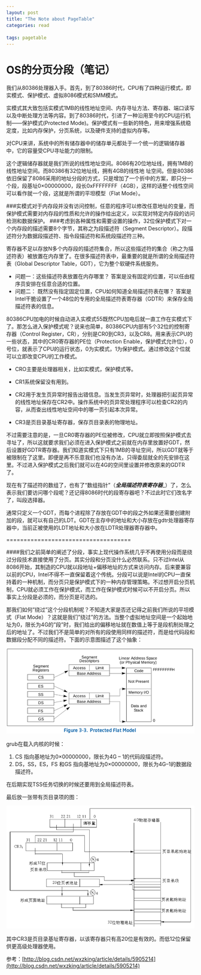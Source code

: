 ```yaml
---
layout: post
title: "The Note about PageTable"
categories: read

tags: pagetable 
---
```

OS的分页分段（笔记）
=====================
我们从80386处理器入手。首先，到了80386时代，CPU有了四种运行模式，即实模式、保护模式、虚拟8086模式和SMM模式。

实模式其大致包括实模式1MB的线性地址空间、内存寻址方法、寄存器、端口读写以及中断处理方法等内容。到了80386时代，引进了一种沿用至今的CPU运行机制——保护模式(Protected Mode)。保护模式有一些新的特色，用来增强系统稳定度，比如内存保护，分页系统，以及硬件支持的虚拟内存等。

对CPU来讲，系统中的所有储存器中的储存单元都处于一个统一的逻辑储存器中，它的容量受CPU寻址能力的限制。

这个逻辑储存器就是我们所说的线性地址空间。8086有20位地址线，拥有1MB的线性地址空间。而80386有32位地址线，拥有4GB的线性地
址空间。但是80386依旧保留了8086采用的地址分段的方式，只是增加了一个折中的方案，即只分一个段，段基址0×00000000，段长0xFFFFFFFF（4GB），这样的话整个线性空间可以看作就一个段，这就是所谓的平坦模型（Flat Mode）。

###实模式对于内存段并没有访问控制，任意的程序可以修改任意地址的变量，而保护模式需要对内存段的性质和允许的操作给出定义，以实现对特定内存段的访问检测和数据保护。
###考虑到各种属性和需要设置的操作，32位保护模式下对一个内存段的描述需要8个字节，其称之为段描述符（Segment Descriptor）。段描述符分为数据段描述符、指令段描述符和系统段描述符三种。

寄存器不足以存放N多个内存段的描述符集合，所以这些描述符的集合（称之为描述符表）被放置在内存里了。在很多描述符表中，最重要的就是所谓的全局描述符表（Global Descriptor Table，GDT），它为整个软硬件系统服务。

* 问题一：这些描述符表放置在内存哪里？
答案是没有固定的位置，可以任由程序员安排在任意合适的位置。
* 问题二：
既然没有指定固定位置，CPU如何知道全局描述符表在哪？
答案是Intel干脆设置了一个48位的专用的全局描述符表寄存器（GDTR）来保存全局描述符表的信息。

80386CPU加电的时候自动进入实模式55既然CPU加电后就一直工作在实模式下了。那怎么进入保护模式呢？说来也简单，80386CPU内部有5个32位的控制寄存器（Control Register，CR），分别是CR0到CR3，以及CR8。用来表示CPU的一些状态，其中的CR0寄存器的PE位（Protection Enable，保护模式允许位），0号位，就表示了CPU的运行状态，0为实模式，1为保护模式。通过修改这个位就可以立即改变CPU的工作模式。

* CRO主要是处理器相关，比如实模式，保护模式等。

* CR1系统保留没有用到。

* CR2用于发生页异常时报告出错信息。当发生页异常时，处理器把引起页异常的线性地址保存在CR2中。操作系统中的页异常处理程序可以检查CR2的内容，从而查出线性地址空间中的哪一页引起本次异常。

* CR3是页目录基址寄存器，保存页目录表的物理地址。

不过需要注意的是，一旦CR0寄存器的PE位被修改，CPU就立即按照保护模式去寻址了，所以这就要求我们必须在进入保护模式之前就在内存里放置好GDT，然后设置好GDTR寄存器。我们知道实模式下只有1MB的寻址空间，所以GDT就等于被限制在了这里。即便是再不乐意我们也没有办法，只得委屈就全的先安排在这里。不过进入保护模式之后我们就可以在4G的空间里设置并修改原来的GDTR了。

现在有了描述符的数组了，也有了“数组指针”（___全局描述符表寄存器____）了，怎么表示我们要访问哪个段呢？还记得8086时代的段寄存器吧？不过此时它们改名字了，叫段选择器。

通常只定义一个GDT，而每个进程除了存放在GDT中的段之外如果还需要创建附加的段，就可以有自己的LDT。GDT在主存中的地址和大小存放在gdtr处理器寄存器中，当前正被使用的LDT地址和大小放在LDTR处理器寄存器中。

====================================

####我们之前简单的阐述了分段，事实上现代操作系统几乎不再使用分段而是绕过分段技术直接使用了分页。其实分段和分页没什么必然联系。只不过Intel从8086开始，其制造的CPU就以段地址+偏移地址的方式来访问内存。后来要兼容以前的CPU，Intel不得不一直保留着这个传统。分段可以说是Intel的CPU一直保持着的一种机制，而分页只是保护模式下的一种内存管理策略。不过想开启分页机制，CPU就必须工作在保护模式，而工作在保护模式时候可以不开启分页。所以事实上分段是必须的，而分页是可选的。

那我们如何”绕过”这个分段机制呢？不知道大家是否还记得之前我们所说的平坦模式（Flat Mode）？这就是我们”绕过”的方法。当整个虚拟地址空间是一个起始地址为0，限长为4G的”段”时，我们给出的偏移地址就在数值上等于是段机制处理之后的地址了。不过我们不是简单的对所有的段使用同样的描述符，而是给代码段和数据段分配不同的描述符。下面的示意图描述了这个抽象：

![](/assets/pic/flatModel.png)

grub在载入内核的时候：

1. CS 指向基地址为0×00000000，限长为4G – 1的代码段描述符。
2. DS，SS，ES，FS 和GS 指向基地址为0×00000000，限长为4G–1的数据段描述符。

在后期实现TSS任务切换的时候还要用到全局描述符表。

最后放一张带有页目录项的图：

![](/assets/pic/pagetransivity.png)

其中CR3是页目录基址寄存器，以该寄存器只有高20位是有效的。而低12位保留供更高级处理器使用。


参考：[http://blog.csdn.net/wxzking/article/details/5905214](http://blog.csdn.net/wxzking/article/details/5905214)

